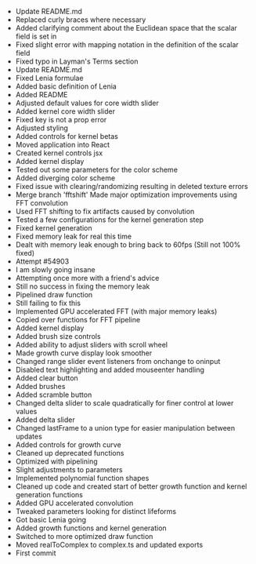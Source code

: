
- Update README.md
- Replaced curly braces where necessary
- Added clarifying comment about the Euclidean space that the scalar field is set in
- Fixed slight error with mapping notation in the definition of the scalar field
- Fixed typo in Layman's Terms section
- Update README.md
- Fixed Lenia formulae
- Added basic definition of Lenia
- Added README
- Adjusted default values for core width slider
- Added kernel core width slider
- Fixed key is not a prop error
- Adjusted styling
- Added controls for kernel betas
- Moved application into React
- Created kernel controls jsx
- Added kernel display
- Tested out some parameters for the color scheme
- Added diverging color scheme
- Fixed issue with clearing/randomizing resulting in deleted texture errors
- Merge branch 'fftshift' Made major optimization improvements using FFT convolution
- Used FFT shifting to fix artifacts caused by convolution
- Tested a few configurations for the kernel generation step
- Fixed kernel generation
- Fixed memory leak for real this time
- Dealt with memory leak enough to bring back to 60fps (Still not 100% fixed)
- Attempt #54903
- I am slowly going insane
- Attempting once more with a friend's advice
- Still no success in fixing the memory leak
- Pipelined draw function
- Still failing to fix this
- Implemented GPU accelerated FFT (with major memory leaks)
- Copied over functions for FFT pipeline
- Added kernel display
- Added brush size controls
- Added ability to adjust sliders with scroll wheel
- Made growth curve display look smoother
- Changed range slider event listeners from onchange to oninput
- Disabled text highlighting and added mouseenter handling
- Added clear button
- Added brushes
- Added scramble button
- Changed delta slider to scale quadratically for finer control at lower values
- Added delta slider
- Changed lastFrame to a union type for easier manipulation between updates
- Added controls for growth curve
- Cleaned up deprecated functions
- Optimized with pipelining
- Slight adjustments to parameters
- Implemented polynomial function shapes
- Cleaned up code and created start of better growth function and kernel generation functions
- Added GPU accelerated convolution
- Tweaked parameters looking for distinct lifeforms
- Got basic Lenia going
- Added growth functions and kernel generation
- Switched to more optimized draw function
- Moved realToComplex to complex.ts and updated exports
- First commit

